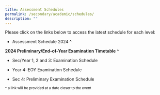 ```yaml
---
title: Assessment Schedules
permalink: /secondary/academic/schedules/
description: ""
---
```

Please click on the links below to access the latest schedule for each level:

*   Assessment Schedule 2024 ^


**2024 Preliminary/End-of-Year Examination Timetable** ^

*   Sec/Year 1, 2 and 3: Examination Schedule

*   Year 4: EOY Examination Schedule

*   Sec 4: Preliminary Examination Schedule


<sup> ^ a link will be provided at a date closer to the event</sup>